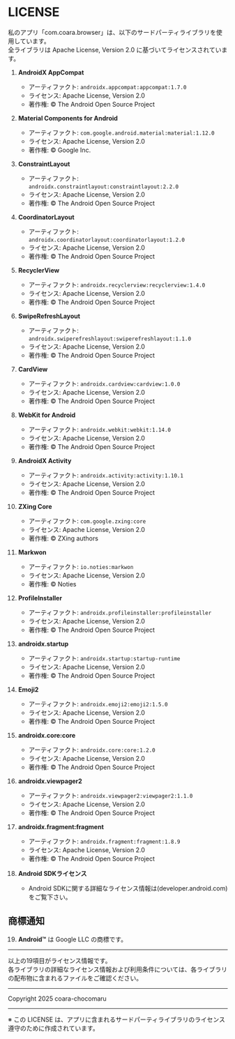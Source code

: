 # LICENSE

私のアプリ「com.coara.browser」は、以下のサードパーティライブラリを使用しています。  
全ライブラリは Apache License, Version 2.0 に基づいてライセンスされています。

1. **AndroidX AppCompat**  
   - アーティファクト: `androidx.appcompat:appcompat:1.7.0`  
   - ライセンス: Apache License, Version 2.0  
   - 著作権: © The Android Open Source Project

2. **Material Components for Android**  
   - アーティファクト: `com.google.android.material:material:1.12.0`  
   - ライセンス: Apache License, Version 2.0  
   - 著作権: © Google Inc.

3. **ConstraintLayout**  
   - アーティファクト: `androidx.constraintlayout:constraintlayout:2.2.0`  
   - ライセンス: Apache License, Version 2.0  
   - 著作権: © The Android Open Source Project

4. **CoordinatorLayout**  
   - アーティファクト: `androidx.coordinatorlayout:coordinatorlayout:1.2.0`  
   - ライセンス: Apache License, Version 2.0  
   - 著作権: © The Android Open Source Project

5. **RecyclerView**  
   - アーティファクト: `androidx.recyclerview:recyclerview:1.4.0`  
   - ライセンス: Apache License, Version 2.0  
   - 著作権: © The Android Open Source Project

6. **SwipeRefreshLayout**  
   - アーティファクト: `androidx.swiperefreshlayout:swiperefreshlayout:1.1.0`  
   - ライセンス: Apache License, Version 2.0  
   - 著作権: © The Android Open Source Project

7. **CardView**  
   - アーティファクト: `androidx.cardview:cardview:1.0.0`  
   - ライセンス: Apache License, Version 2.0  
   - 著作権: © The Android Open Source Project

8. **WebKit for Android**  
   - アーティファクト: `androidx.webkit:webkit:1.14.0`  
   - ライセンス: Apache License, Version 2.0  
   - 著作権: © The Android Open Source Project

9. **AndroidX Activity**  
   - アーティファクト: `androidx.activity:activity:1.10.1`  
   - ライセンス: Apache License, Version 2.0  
   - 著作権: © The Android Open Source Project

10. **ZXing Core**  
    - アーティファクト: `com.google.zxing:core`  
    - ライセンス: Apache License, Version 2.0  
    - 著作権: © ZXing authors

11. **Markwon**  
    - アーティファクト: `io.noties:markwon`  
    - ライセンス: Apache License, Version 2.0  
    - 著作権: © Noties

12. **ProfileInstaller**  
    - アーティファクト: `androidx.profileinstaller:profileinstaller` 
    - ライセンス: Apache License, Version 2.0  
    - 著作権: © The Android Open Source Project
    
13. **androidx.startup**  
    - アーティファクト: `androidx.startup:startup-runtime`  
    - ライセンス: Apache License, Version 2.0  
    - 著作権: © The Android Open Source Project

14. **Emoji2**  
    - アーティファクト: `androidx.emoji2:emoji2:1.5.0`  
    - ライセンス: Apache License, Version 2.0  
    - 著作権: © The Android Open Source Project

15. **androidx.core:core**  
    - アーティファクト: `androidx.core:core:1.2.0`
    - ライセンス: Apache License, Version 2.0  
    - 著作権: © The Android Open Source Project

16. **androidx.viewpager2**  
    - アーティファクト: `androidx.viewpager2:viewpager2:1.1.0`  
    - ライセンス: Apache License, Version 2.0  
    - 著作権: © The Android Open Source Project

17. **androidx.fragment:fragment**  
    - アーティファクト: `androidx.fragment:fragment:1.8.9`
    - ライセンス: Apache License, Version 2.0  
    - 著作権: © The Android Open Source Project

18. **Android SDKライセンス**  
    - Android SDKに関する詳細なライセンス情報は(developer.android.com)をご覧下さい。

## 商標通知

19. **Android™** は Google LLC の商標です。

---

以上の19項目がライセンス情報です。  
各ライブラリの詳細なライセンス情報および利用条件については、各ライブラリの配布物に含まれるファイルをご確認ください。

---

Copyright 2025 coara-chocomaru

---

※ この LICENSE は、アプリに含まれるサードパーティライブラリのライセンス遵守のために作成されています。
